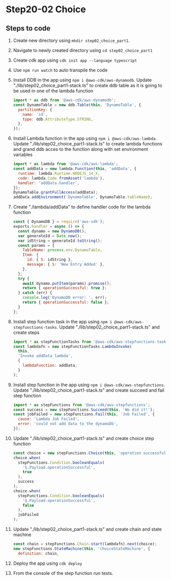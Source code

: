 # Step20-02 Choice

## Steps to code

1. Create new directory using `mkdir step02_choice_part1`.
2. Navigate to newly created directory using `cd step02_choice_part1`
3. Create cdk app using `cdk init app --language typescript`
4. Use `npm run watch` to auto transpile the code
5. Install DDB in the app using `npm i @aws-cdk/aws-dynamodb`. Update "./lib/step02_choice_part1-stack.ts" to create ddb table as it is going to be used in one of the lambda function

   ```js
   import * as ddb from '@aws-cdk/aws-dynamodb';
   const DynamoTable = new ddb.Table(this, 'DynamoTable', {
     partitionKey: {
       name: 'id',
       type: ddb.AttributeType.STRING,
     },
   });
   ```

6. Install Lambda function in the app using `npm i @aws-cdk/aws-lambda`. Update "./lib/step02_choice_part1-stack.ts" to create lambda functions and grand ddb acces to the function along with set environment variables

   ```js
   import * as lambda from '@aws-cdk/aws-lambda';
   const addData = new lambda.Function(this, 'addData', {
     runtime: lambda.Runtime.NODEJS_14_X,
     code: lambda.Code.fromAsset('lambda'),
     handler: 'addData.handler',
   });
   DynamoTable.grantFullAccess(addData);
   addData.addEnvironment('DynamoTable', DynamoTable.tableName);
   ```

7. Create "./lambda/addData" to define handler code for the lambda function

   ```js
   const { DynamoDB } = require('aws-sdk');
   exports.handler = async () => {
     const dynamo = new DynamoDB();
     var generateId = Date.now();
     var idString = generateId.toString();
     const params = {
       TableName: process.env.DynamoTable,
       Item: {
         id: { S: idString },
         message: { S: 'New Entry Added' },
       },
     };
     try {
       await dynamo.putItem(params).promise();
       return { operationSuccessful: true };
     } catch (err) {
       console.log('DynamoDB error: ', err);
       return { operationSuccessful: false };
     }
   };
   ```

8. Install step function task in the app using `npm i @aws-cdk/aws-stepfunctions-tasks`. Update "./lib/step02_choice_part1-stack.ts" and create steps

   ```js
   import * as stepFunctionTasks from '@aws-cdk/aws-stepfunctions-tasks';
   const lambdafn = new stepFunctionTasks.LambdaInvoke(
     this,
     'Invoke addData lambda',
     {
       lambdaFunction: addData,
     }
   );
   ```

9. Install step function in the app using `npm i @aws-cdk/aws-stepfunctions`. Update "./lib/step02_choice_part1-stack.ts" and create succeed and fail step function

   ```js
   import * as stepFunctions from '@aws-cdk/aws-stepfunctions';
   const success = new stepFunctions.Succeed(this, 'We did it!');
   const jobFailed = new stepFunctions.Fail(this, 'Job Failed', {
     cause: 'Lambda Job Failed',
     error: 'could not add data to the dynamoDb',
   });
   ```

10. Update "./lib/step02_choice_part1-stack.ts" and create choice step function

    ```js
    const choice = new stepFunctions.Choice(this, 'operation successful?');
    choice.when(
      stepFunctions.Condition.booleanEquals(
        '$.Payload.operationSuccessful',
        true
      ),
      success
    );
    choice.when(
      stepFunctions.Condition.booleanEquals(
        '$.Payload.operationSuccessful',
        false
      ),
      jobFailed
    );
    ```

11. Update "./lib/step02_choice_part1-stack.ts" and create chain and state machine

    ```js
    const chain = stepFunctions.Chain.start(lambdafn).next(choice);
    new stepFunctions.StateMachine(this, 'choiceStateMachine', {
      definition: chain,
    ```

12. Deploy the app using `cdk deploy`
13. From the console of the step function run tests.
